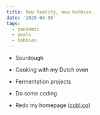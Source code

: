 ```yaml
---
title: New Reality, new hobbies.
date: '2020-04-05'
tags:
  - pandemic
  - goals
  - hobbies
---
```


- Sourdough

- Cooking with my Dutch oven

- Fermentation projects

- Do some coding

- Redo my homepage (<a href="http://cobl.co" target="_blank">cobl.co</a>)